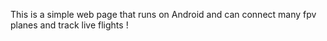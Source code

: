 This is a simple web page that runs on Android
and can connect many fpv planes and track live flights !
